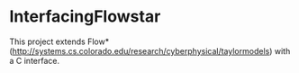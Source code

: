 InterfacingFlowstar
===================

This project extends Flow* (http://systems.cs.colorado.edu/research/cyberphysical/taylormodels) with a C interface.
